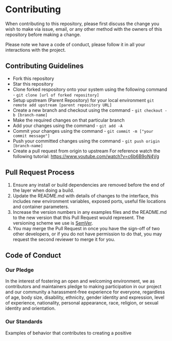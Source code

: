 # Contributing

When contributing to this repository, please first discuss the change you wish to make via issue,
email, or any other method with the owners of this repository before making a change. 

Please note we have a code of conduct, please follow it in all your interactions with the project.

## Contributing Guidelines

- Fork this repository
- Star this repository
- Clone forked respository onto your system using the following command - `git clone [url of forked repository]`
- Setup upstream (Parent Repository) for your local environment `git remote add upstream [parent repository URL]`
- Create a new branch and checkout using the command - `git checkout -b [branch-name]`
- Make the required changes on that particular branch
- Add your changes using the command - `git add -A`
- Commit your changes using the command - `git commit -m ["your commit message"]`
- Push your committed changes using the command - `git push origin [branch-name]`
- Create a pull request from origin to upstream
  For reference watch the following tutorial: https://www.youtube.com/watch?v=c6b6B9oN4Vg

## Pull Request Process

1. Ensure any install or build dependencies are removed before the end of the layer when doing a 
   build.
2. Update the README.md with details of changes to the interface, this includes new environment 
   variables, exposed ports, useful file locations and container parameters.
3. Increase the version numbers in any examples files and the README.md to the new version that this
   Pull Request would represent. The versioning scheme we use is [SemVer](http://semver.org/).
4. You may merge the Pull Request in once you have the sign-off of two other developers, or if you 
   do not have permission to do that, you may request the second reviewer to merge it for you.

## Code of Conduct

### Our Pledge

In the interest of fostering an open and welcoming environment, we as
contributors and maintainers pledge to making participation in our project and
our community a harassment-free experience for everyone, regardless of age, body
size, disability, ethnicity, gender identity and expression, level of experience,
nationality, personal appearance, race, religion, or sexual identity and
orientation.

### Our Standards

Examples of behavior that contributes to creating a positive